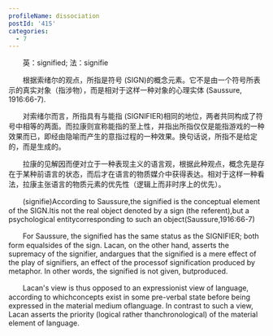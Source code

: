 ```yaml
---
profileName: dissociation
postId: '415'
categories:
  - 7
---
```

‌‌‌‌　　英：signified; 法：signifie


‌‌‌‌　　根据索绪尔的观点，所指是符号 (SIGN)的概念元素。它不是由一个符号所表示的真实对象（指涉物），而是相对于这样一种对象的心理实体 (Saussure, 1916:66-7).

‌‌‌‌　　对索绪尔而言，所指具有与能指 (SIGNIFIER)相同的地位，两者共同构成了符号中相等的两面。而拉康则宣称能指的至上性，并指出所指仅仅是能指游戏的一种效果而已，即经由隐喻而产生的意指过程的一种效果。换句话说，所指不是给定的，而是生成的。

‌‌‌‌　　拉康的见解因而便对立于一种表现主义的语言观，根据此种观点，概念先是存在于某种前语言的状态，而后才在语言的物质媒介中获得表达。相对于这样一种看法，拉康主张语言的物质元素的优先性（逻辑上而非时序上的优先）。


‌‌‌‌　　(signifie)According to Saussure,the signified is the conceptual element of the SIGN.Itis not the real object denoted by a sign (the referent),but a psychological entitycorresponding to such an object(Saussure,1916:66-7)

‌‌‌‌　　For Saussure, the signified has the same status as the SIGNIFIER; both form equalsides of the sign. Lacan, on the other hand, asserts the supremacy of the signifier, andargues that the signified is a mere effect of the play of signifiers, an effect of the processof signification produced by metaphor. In other words, the signified is not given, butproduced.

‌‌‌‌　　Lacan's view is thus opposed to an expressionist view of language, according to whichconcepts exist in some pre-verbal state before being expressed in the material medium oflanguage. In contrast to such a view, Lacan asserts the priority (logical rather thanchronological) of the material element of language.

